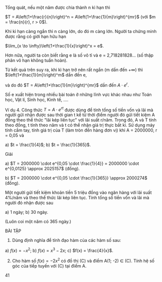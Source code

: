 Tổng quát, nếu một năm được chia thành n kì hạn thì

$T = A\left(1+\frac{r}{n}\right)^n = A\left(1+\frac{1}{m}\right)^{mr}$ (với $m = \frac{n}{r}, r > 0$).

Khi kì hạn càng ngắn thì n càng lớn, do đó m càng lớn. Người ta chứng minh được rằng có giới hạn hữu hạn

$\lim_{x \to \infty}\left(1+\frac{1}{x}\right)^x = e$.

Hơn nữa, người ta còn biết rằng e là số vô tỉ và e = 2,718281828... (số thập phân vô hạn không tuần hoàn).

Từ kết quả trên suy ra, khi kì hạn trở nên rất ngắn (m dần đến $+\infty$) thì $\left(1+\frac{1}{m}\right)^m$ dần đến e,

và do đó $T = A\left(1+\frac{1}{m}\right)^{mr}$ dần đến $A \cdot e^r$.

Số e xuất hiện trong nhiều bài toán ở những lĩnh vực khác nhau như Toán học, Vật lí, Sinh học, Kinh tế, ....

Ví dụ 4. Công thức $T = A \cdot e^{rt}$ được dùng để tính tổng số tiền vốn và lãi mà người gửi nhận được sau thời gian t kể từ thời điểm người đó gửi tiết kiệm A đồng theo thể thức "lãi kép liên tục" với lãi suất r/năm. Trong đó, A và T tính theo đồng, t tính theo năm và t có thể nhận giá trị thực bất kì. Sử dụng máy tính cầm tay, tính giá trị của T (làm tròn đến hàng đơn vị) khi A = 2000000, r = 0,05 và

a) $t = \frac{1}{4}$;                b) $t = \frac{1}{365}$.

Giải

a) $T = 2000000 \cdot e^{0,05 \cdot \frac{1}{4}} = 2000000 \cdot e^{0,0125} \approx 2025157$ (đồng).

b) $T = 2000000 \cdot e^{0,05 \cdot \frac{1}{365}} \approx 2000274$ (đồng).

Một người gửi tiết kiệm khoản tiền 5 triệu đồng vào ngân hàng với lãi suất 4%/năm và theo thể thức lãi kép liên tục. Tính tổng số tiền vốn và lãi mà người đó nhận được sau

a) 1 ngày;                b) 30 ngày.

(Luôn coi một năm có 365 ngày.)

BÀI TẬP

1. Dùng định nghĩa để tính đạo hàm của các hàm số sau:

a) $f(x) = -x^2$;        b) $f(x) = x^3 - 2x$;        c) $f(x) = \frac{4}{x}$.

2. Cho hàm số $f(x) = -2x^2$ có đồ thị (C) và điểm A(1; -2) ∈ (C). Tính hệ số góc của tiếp tuyến với (C) tại điểm A.

41